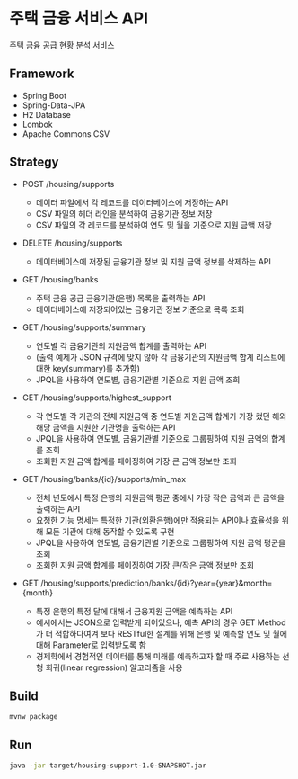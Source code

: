 # 주택 금융 서비스 API

주택 금융 공급 현황 분석 서비스

## Framework
 - Spring Boot
 - Spring-Data-JPA
 - H2 Database
 - Lombok
 - Apache Commons CSV

## Strategy
 - 	POST /housing/supports
    * 데이터 파일에서 각 레코드를 데이터베이스에 저장하는 API
    * CSV 파일의 헤더 라인을 분석하여 금융기관 정보 저장
    * CSV 파일의 각 레코드를 분석하여 연도 및 월을 기준으로 지원 금액 저장

 - DELETE /housing/supports
    * 데이터베이스에 저장된 금융기관 정보 및 지원 금액 정보를 삭제하는 API

 -  GET /housing/banks
    * 주택 금융 공급 금융기관(은행) 목록을 출력하는 API
    * 데이터베이스에 저장되어있는 금융기관 정보 기준으로 목록 조회

 -  GET /housing/supports/summary
    * 연도별 각 금융기관의 지원금액 합계를 출력하는 API
    * (출력 예제가 JSON 규격에 맞지 않아 각 금융기관의 지원금액 합계 리스트에 대한 key(summary)를 추가함)
    * JPQL을 사용하여 연도별, 금융기관별 기준으로 지원 금액 조회

 -  GET /housing/supports/highest_support
    * 각 연도별 각 기관의 전체 지원금액 중 연도별 지원금액 합계가 가장 컸던 해와 해당 금액을 지원한 기관명을 출력하는 API
    * JPQL을 사용하여 연도별, 금융기관별 기준으로 그룹핑하여 지원 금액의 합계를 조회
    * 조회한 지원 금액 합계를 페이징하여 가장 큰 금액 정보만 조회

 -  GET /housing/banks/{id}/supports/min_max
    * 전체 년도에서 특정 은행의 지원금액 평균 중에서 가장 작은 금액과 큰 금액을 출력하는 API
    * 요청한 기능 명세는 특정한 기관(외환은행)에만 적용되는 API이나 효율성을 위해 모든 기관에 대해 동작할 수 있도록 구현
    * JPQL을 사용하여 연도별, 금융기관별 기준으로 그룹핑하여 지원 금액 평균을 조회
    * 조회한 지원 금액 합계를 페이징하여 가장 큰/작은 금액 정보만 조회

 -  GET /housing/supports/prediction/banks/{id}?year={year}&month={month}
    * 특정 은행의 특정 달에 대해서 금융지원 금액을 예측하는 API
    * 예시에서는 JSON으로 입력받게 되어있으나, 예측 API의 경우 GET Method가 더 적합하다여겨 보다 RESTful한 설계를 위해 은행 및 예측할 연도 및 월에 대해 Parameter로 입력받도록 함
    * 경제학에서 경험적인 데이터를 통해 미래를 예측하고자 할 때 주로 사용하는 선형 회귀(linear regression) 알고리즘을 사용

## Build
``` bash
mvnw package
```

## Run
``` bash
java -jar target/housing-support-1.0-SNAPSHOT.jar
```
